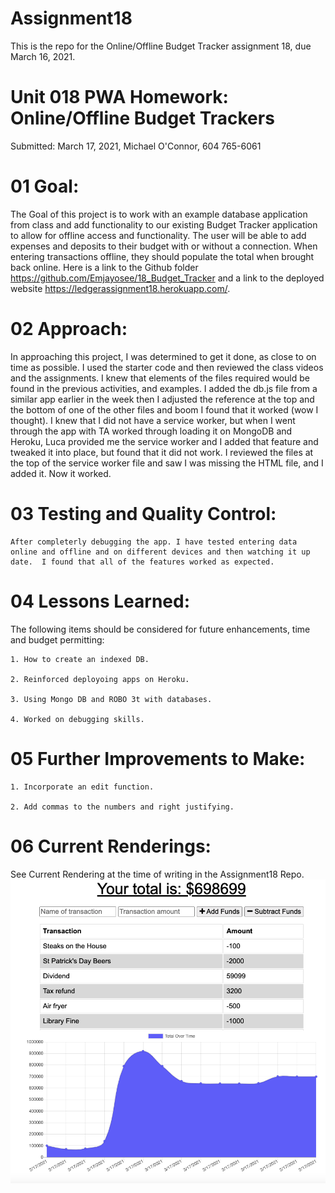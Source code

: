 # Assignment18

This is the repo for the Online/Offline Budget Tracker assignment 18, due March 16, 2021.


# Unit 018 PWA Homework: Online/Offline Budget Trackers

Submitted: March 17, 2021, Michael O'Connor, 604 765-6061

# 01 Goal: 

The Goal of this project is to work with an example database application from 
class and add functionality to our existing Budget Tracker application to 
allow for offline access and functionality.  The user will be able to add 
expenses and deposits to their budget with or without a connection. 
When entering transactions offline, they should populate the total when 
brought back online.  Here is a link to the Github folder 
https://github.com/Emjayosee/18_Budget_Tracker and a link to the deployed 
website https://ledgerassignment18.herokuapp.com/.

# 02 Approach:

In approaching this project, I was determined to get it done, as close to on time 
as possible.  I used the starter code and then reviewed the class videos and the 
assignments.  I knew that elements of the files required would be found in the 
previous activities, and examples.  I added the db.js file from a similar app 
earlier in the week then I adjusted the reference at the top and the bottom of 
one of the other files and boom I found that it worked (wow I thought).  I knew 
that I did not have a service worker, but when I went through the app with TA 
worked through loading it on MongoDB and Heroku, Luca provided me the service 
worker and I added that feature and tweaked it into place, but found that it 
did not work. I reviewed the files at the top of the service worker file and 
saw I was missing the HTML file, and I added it.  Now it worked.


# 03 Testing and Quality Control:

    After completerly debugging the app. I have tested entering data online and offline and on different devices and then watching it up date.  I found that all of the features worked as expected.


# 04 Lessons Learned:

The following items should be considered for future enhancements, time and budget permitting:

    1. How to create an indexed DB.

    2. Reinforced deployoing apps on Heroku.

    3. Using Mongo DB and ROBO 3t with databases.

    4. Worked on debugging skills.


# 05 Further Improvements to Make:

    1. Incorporate an edit function.

    2. Add commas to the numbers and right justifying.


# 06 Current Renderings:

See Current Rendering at the time of writing in the Assignment18 Repo. 
![alt text](public/icons/Current_Rendering.png) 

